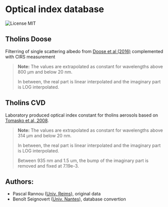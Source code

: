Optical index database
=======================
![License MIT](https://img.shields.io/badge/license-MIT-green.svg)

Tholins Doose
---------------
Filterring of single scattering albedo from [Doose et al (2016)](https://dx.doi.org/10.1016/j.icarus.2015.09.039) complemented with CIRS measurement

> __Note:__
> The values are extrapolated as constant for wavelengths
> above 800 &micro;m and below 20 nm.
>
> In between, the real part is linear interpolated and
> the imaginary part is LOG interpolated.

Tholins CVD
------------
Laboratory produced optical index constant for tholins aerosols based on [Tomasko et al, 2008](https://dx.doi.org/10.1016/j.pss.2007.11.019).

> __Note:__
> The values are extrapolated as constant for wavelengths
> above 314 &micro;m and below 20 nm.
>
> In between, the real part is linear interpolated and
> the imaginary part is LOG interpolated.
>
> Between 935 nm and 1.5 um, the bump of the imaginary part is
> removed and fixed at 7.19e-3.

Authors:
---------
- Pascal Rannou ([Univ. Reims](https://planeto.univ-reims.fr/rannou/)), original data
- Benoît Seignovert ([Univ. Nantes](https://planeto.univ-reims.fr/seignovert/)), database convertion

